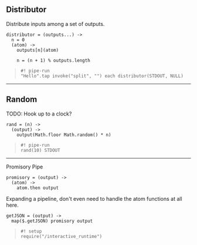 Distributor
-----------

Distribute inputs among a set of outputs.

    distributor = (outputs...) ->
      n = 0
      (atom) ->
        outputs[n](atom)

        n = (n + 1) % outputs.length

>     #! pipe-run
>     "Hello".tap invoke("split", "") each distributor(STDOUT, NULL)

----

Random
------

TODO: Hook up to a clock?

    rand = (n) ->
      (output) ->
        output(Math.floor Math.random() * n)

>     #! pipe-run
>     rand(10) STDOUT

----

Promisory Pipe

    promisory = (output) ->
      (atom) ->
        atom.then output

Expanding a pipeline, don't even need to handle the atom functions at all here.

    getJSON = (output) ->
      map($.getJSON) promisory output

>     #! setup
>     require("/interactive_runtime")
